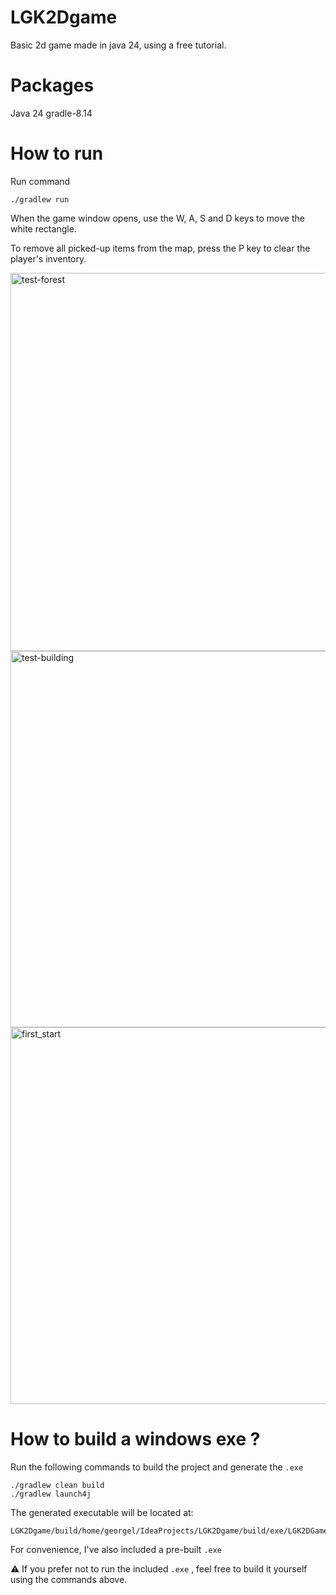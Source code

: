 # LGK2Dgame
Basic 2d game made in java 24, using a free tutorial.

# Packages

Java 24
gradle-8.14

# How to run

Run command 

````
./gradlew run
````
When the game window opens, use the W, A, S and D keys to move the white rectangle.

To remove all picked-up items from the map, press the P key to clear the player's inventory.

<img width="784" height="605" alt="test-forest" src="https://github.com/user-attachments/assets/362ef838-2a57-4f51-b241-fe0c5a32e69e" />
<img width="777" height="602" alt="test-building" src="https://github.com/user-attachments/assets/a9ca1c8d-6725-4e81-93b8-f534f36a3b59" />
<img width="776" height="603" alt="first_start" src="https://github.com/user-attachments/assets/19ab5f70-39c2-40e3-995a-aea0cc247fa5" />

# How to build a windows exe ?

Run the following commands to build the project and generate the `.exe`

```
./gradlew clean build
./gradlew launch4j
```
The generated executable will be located at:
````
LGK2Dgame/build/home/georgel/IdeaProjects/LGK2Dgame/build/exe/LGK2DGame.exe
````
For convenience, I've also included a pre-built `.exe`

⚠️ If you prefer not to run the included `.exe` , feel free to build it yourself using the commands above.


